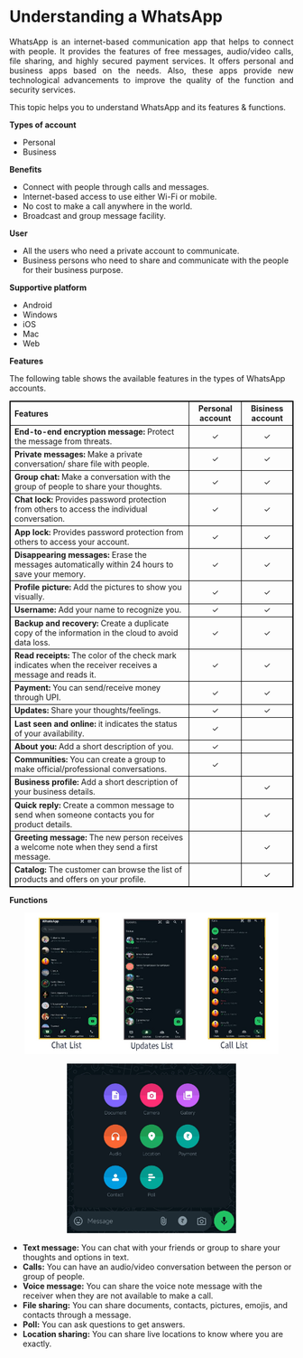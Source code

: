 # Understanding a WhatsApp
<p align="justify">
WhatsApp is an internet-based communication app that helps to connect with people. It provides the features of free messages, audio/video calls, file sharing, and highly secured payment services. It offers personal and business apps based on the needs. Also, these apps provide new technological advancements to improve the quality of the function and security services.</p>

This topic helps you to understand WhatsApp and its features & functions.


**Types of account**
- Personal
- Business

**Benefits** 
- Connect with people through calls and messages.
- Internet-based access to use either Wi-Fi or mobile.
- No cost to make a call anywhere in the world.
- Broadcast and group message facility.

**User**
- All the users who need a private account to communicate.
- Business persons who need to share and communicate with the people for their business purpose.

**Supportive platform**
- Android
- Windows
- iOS
- Mac
- Web

**Features**

The following table shows the available features in the types of WhatsApp accounts.

<style>
table, th, td {
  border: 1px solid black;
}
</style>

|Features|Personal account| Bisiness account|
|:-------|:----------:|:-----------:|
|**End-to-end encryption message:** Protect the message from threats.|&check;|&check;|
|**Private messages:** Make a private conversation/ share file with people.|&check;|&check;|
|**Group chat:** Make a conversation with the group of people to share your thoughts.|&check;|&check;|
|**Chat lock:** Provides password protection from others to access the individual conversation.|&check;|&check;|
|**App lock:** Provides password protection from others to access your account.|&check;|&check;|
|**Disappearing messages:** Erase the messages automatically within 24 hours to save your memory.|&check;|&check;|
|**Profile picture:** Add the pictures to show you visually.|&check;|&check;|
|**Username:** Add your name to recognize you.|&check;|&check;|
|**Backup and recovery:** Create a duplicate copy of the information in the cloud to avoid data loss.|&check;|&check;|
|**Read receipts:** The color of the check mark indicates when the receiver receives a message and reads it.|&check;|&check;|
|**Payment:** You can send/receive money through UPI. |&check;|&check;|
|**Updates:** Share your thoughts/feelings.|&check;|&check;|
|**Last seen and online:** it indicates the status of your availability.|&check;|  |
|**About you:** Add a short description of you.|&check;|
|**Communities:** You can create a group to make official/professional conversations.|&check;|  |
|**Business profile:** Add a short description of your business details.| |&check;|
|**Quick reply:** Create a common message to send when someone contacts you for product details.| |&check;|
|**Greeting message:** The new person receives a welcome note when they send a first message.| |&check;|
|**Catalog:** The customer can browse the list of products and offers on your profile.|  |&check;|

<div style="page-break-after: always;"></div>


**Functions**

<p align="center">
<img src="whatsapp.jpg" width="450" height="250">
</p>

<p align="center">
<img src="function.jpg" width= "300" height="300">
</p>

- **Text message:** You can chat with your friends or group to share your thoughts and options in text.
- **Calls:** You can have an audio/video conversation between the person or group of people. 
- **Voice message:** You can share the voice note message with the receiver when they are not available to make a call. 
- **File sharing:** You can share documents, contacts, pictures, emojis, and contacts through a message.
- **Poll:** You can ask questions to get answers.
- **Location sharing:** You can share live locations to know where you are exactly.
